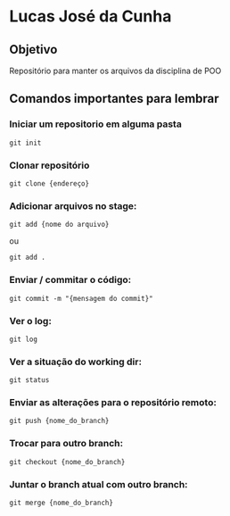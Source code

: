 # Lucas José da Cunha

## Objetivo
Repositório para manter os arquivos da disciplina de POO

## Comandos importantes para lembrar
### Iniciar um repositorio em alguma pasta
```
git init
```
### Clonar repositório
```
git clone {endereço}
```

### Adicionar arquivos no stage:
```
git add {nome do arquivo}
```
ou
```
git add .
```

### Enviar / commitar o código:
```
git commit -m "{mensagem do commit}"
```

### Ver o log: 
```
git log

```
### Ver a situação do working dir:
```
git status
```

### Enviar as alterações para o repositório remoto:
```
git push {nome_do_branch}
```

### Trocar para outro branch:
```
git checkout {nome_do_branch}
```

### Juntar o branch atual com outro branch:
```
git merge {nome_do_branch}
```
